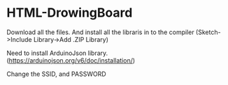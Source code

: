 # HTML-DrowingBoard
Download all the files. And install all the libraris in to the compiler (Sketch->Include Library->Add .ZIP Library)

Need to install ArduinoJson library. (https://arduinojson.org/v6/doc/installation/)

Change the SSID, and PASSWORD


